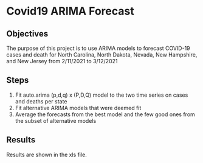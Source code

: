 # Covid19 ARIMA Forecast

## Objectives
The purpose of this project is to use ARIMA models to forecast COVID-19 cases and death for North Carolina, North Dakota, Nevada, New Hampshire, and New Jersey from 2/11/2021 to 3/12/2021

## Steps
1. Fit auto.arima (p,d,q) x (P,D,Q) model to the two time series on cases and deaths per state
2. Fit alternative ARIMA models that were deemed fit
3. Average the forecasts from the best model and the few good ones from the subset of alternative models

## Results
Results are shown in the xls file.
